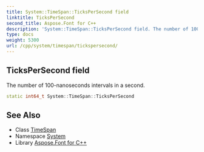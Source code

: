 ```yaml
---
title: System::TimeSpan::TicksPerSecond field
linktitle: TicksPerSecond
second_title: Aspose.Font for C++
description: 'System::TimeSpan::TicksPerSecond field. The number of 100-nanoseconds intervals in a second in C++.'
type: docs
weight: 5300
url: /cpp/system/timespan/tickspersecond/
---
```

## TicksPerSecond field


The number of 100-nanoseconds intervals in a second.

```cpp
static int64_t System::TimeSpan::TicksPerSecond
```

## See Also

* Class [TimeSpan](../)
* Namespace [System](../../)
* Library [Aspose.Font for C++](../../../)
